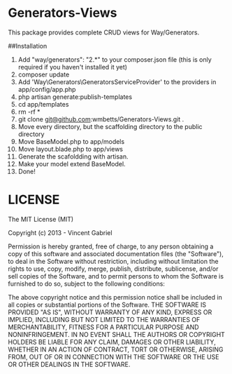 Generators-Views
================

This package provides complete CRUD views for Way/Generators.

##Installation
1. Add "way/generators": "2.*" to your composer.json file (this is only required if you haven't installed it yet)
2. composer update
3. Add 'Way\Generators\GeneratorsServiceProvider' to the providers in app/config/app.php
4. php artisan  generate:publish-templates 
5. cd app/templates
6. rm -rf *
7. git clone git@github.com:wmbetts/Generators-Views.git .
8. Move every directory, but the scaffolding directory to the public directory
9. Move BaseModel.php to app/models
10. Move layout.blade.php to app/views
11. Generate the scafoldding with artisan.
12. Make your model extend BaseModel.
13. Done!



LICENSE
=======
The MIT License (MIT)

Copyright (c) 2013 - Vincent Gabriel

Permission is hereby granted, free of charge, to any person obtaining a copy of this software and associated documentation files (the "Software"), to deal in the Software without restriction, including without limitation the rights to use, copy, modify, merge, publish, distribute, sublicense, and/or sell copies of the Software, and to permit persons to whom the Software is furnished to do so, subject to the following conditions:

The above copyright notice and this permission notice shall be included in all copies or substantial portions of the Software.
THE SOFTWARE IS PROVIDED "AS IS", WITHOUT WARRANTY OF ANY KIND, EXPRESS OR IMPLIED, INCLUDING BUT NOT LIMITED TO THE WARRANTIES OF MERCHANTABILITY, FITNESS FOR A PARTICULAR PURPOSE AND NONINFRINGEMENT. IN NO EVENT SHALL THE AUTHORS OR COPYRIGHT HOLDERS BE LIABLE FOR ANY CLAIM, DAMAGES OR OTHER LIABILITY, WHETHER IN AN ACTION OF CONTRACT, TORT OR OTHERWISE, ARISING FROM, OUT OF OR IN CONNECTION WITH THE SOFTWARE OR THE USE OR OTHER DEALINGS IN THE SOFTWARE.
